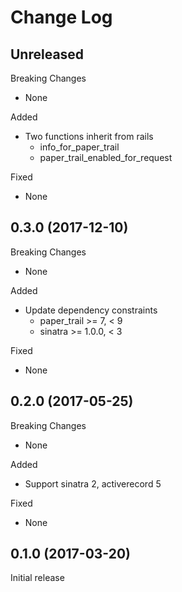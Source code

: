 # Change Log

## Unreleased

Breaking Changes

- None

Added

- Two functions inherit from rails
  - info_for_paper_trail
  - paper_trail_enabled_for_request

Fixed

- None

## 0.3.0 (2017-12-10)

Breaking Changes

- None

Added

- Update dependency constraints
  - paper_trail >= 7, < 9
  - sinatra >= 1.0.0, < 3

Fixed

- None

## 0.2.0 (2017-05-25)

Breaking Changes

- None

Added

- Support sinatra 2, activerecord 5

Fixed

- None

## 0.1.0 (2017-03-20)

Initial release
